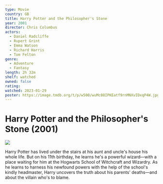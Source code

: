```yaml
---
type: Movie
country: GB
title: Harry Potter and the Philosopher's Stone
year: 2001
director: Chris Columbus
actors:
  - Daniel Radcliffe
  - Rupert Grint
  - Emma Watson
  - Richard Harris
  - Tom Felton
genre:
  - Adventure
  - Fantasy
length: 2h 32m
shelf: watched
owned: false
rating:
watched: 2023-01-29
poster: https://image.tmdb.org/t/p/w500/wuMc08IPKEatf9rnMNXvIDxqP4W.jpg
---
```


# Harry Potter and the Philosopher's Stone (2001)

![](https://image.tmdb.org/t/p/w500/wuMc08IPKEatf9rnMNXvIDxqP4W.jpg)

Harry Potter has lived under the stairs at his aunt and uncle's house his whole life. But on his 11th birthday, he learns he's a powerful wizard—with a place waiting for him at the Hogwarts School of Witchcraft and Wizardry. As he learns to harness his newfound powers with the help of the school's kindly headmaster, Harry uncovers the truth about his parents' deaths—and about the villain who's to blame.
